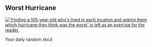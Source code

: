 ## Worst Hurricane
[!['Finding a 105-year-old who's lived in each location and asking them which hurricane they think was the worst' is left as an exercise for the reader.](https://imgs.xkcd.com/comics/worst_hurricane.png)](https://xkcd.com/1407/ "'Finding a 105-year-old who's lived in each location and asking them which hurricane they think was the worst' is left as an exercise for the reader.")

Your daily random xkcd
